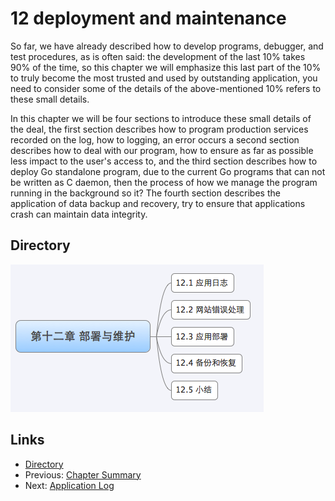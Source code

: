 # 12 deployment and maintenance
So far, we have already described how to develop programs, debugger, and test procedures, as is often said: the development of the last 10% takes 90% of the time, so this chapter we will emphasize this last part of the 10% to truly become the most trusted and used by outstanding application, you need to consider some of the details of the above-mentioned 10% refers to these small details.

In this chapter we will be four sections to introduce these small details of the deal, the first section describes how to program production services recorded on the log, how to logging, an error occurs a second section describes how to deal with our program, how to ensure as far as possible less impact to the user's access to, and the third section describes how to deploy Go standalone program, due to the current Go programs that can not be written as C daemon, then the process of how we manage the program running in the background so it? The fourth section describes the application of data backup and recovery, try to ensure that applications crash can maintain data integrity.
## Directory
![](images/navi12.png?raw=true)

## Links
* [Directory](<preface.md>)
* Previous: [Chapter Summary](<11.4.md>)
* Next: [Application Log](<12.1.md>)
